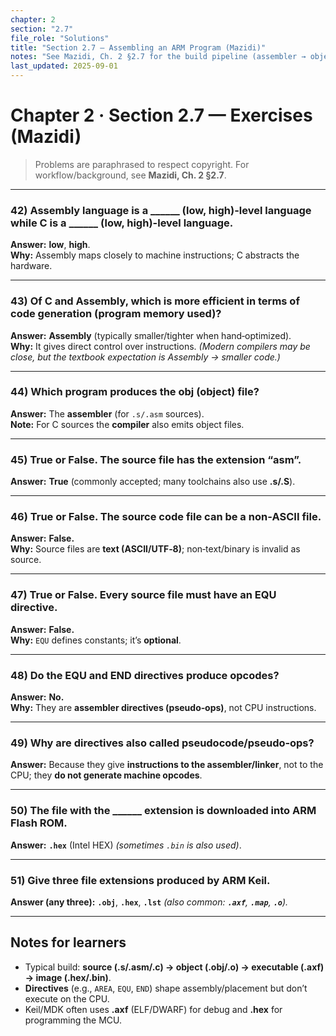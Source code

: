 ```yaml
---
chapter: 2
section: "2.7"
file_role: "Solutions"
title: "Section 2.7 — Assembling an ARM Program (Mazidi)"
notes: "See Mazidi, Ch. 2 §2.7 for the build pipeline (assembler → object → link → hex), source formats, and directives."
last_updated: 2025-09-01
---
```


# Chapter 2 · Section 2.7 — Exercises (Mazidi)

> Problems are paraphrased to respect copyright. For workflow/background, see **Mazidi, Ch. 2 §2.7**.

---

### 42) Assembly language is a ______ (low, high)-level language while C is a ______ (low, high)-level language.  
**Answer:** **low**, **high**.  
**Why:** Assembly maps closely to machine instructions; C abstracts the hardware.

---

### 43) Of C and Assembly, which is more efficient in terms of code generation (program memory used)?  
**Answer:** **Assembly** (typically smaller/tighter when hand‑optimized).  
**Why:** It gives direct control over instructions. *(Modern compilers may be close, but the textbook expectation is Assembly → smaller code.)*

---

### 44) Which program produces the **obj** (object) file?  
**Answer:** The **assembler** (for `.s/.asm` sources).  
**Note:** For C sources the **compiler** also emits object files.

---

### 45) True or False. The source file has the extension “asm”.  
**Answer:** **True** (commonly accepted; many toolchains also use **.s/.S**).

---

### 46) True or False. The source code file can be a non‑ASCII file.  
**Answer:** **False.**  
**Why:** Source files are **text (ASCII/UTF‑8)**; non‑text/binary is invalid as source.

---

### 47) True or False. Every source file must have an **EQU** directive.  
**Answer:** **False.**  
**Why:** `EQU` defines constants; it’s **optional**.

---

### 48) Do the **EQU** and **END** directives produce opcodes?  
**Answer:** **No.**  
**Why:** They are **assembler directives (pseudo‑ops)**, not CPU instructions.

---

### 49) Why are directives also called **pseudocode/pseudo‑ops**?  
**Answer:** Because they give **instructions to the assembler/linker**, not to the CPU; they **do not generate machine opcodes**.

---

### 50) The file with the ______ extension is downloaded into ARM Flash ROM.  
**Answer:** **`.hex`** (Intel HEX) *(sometimes `.bin` is also used)*.

---

### 51) Give three file extensions produced by ARM Keil.  
**Answer (any three):** **`.obj`**, **`.hex`**, **`.lst`** *(also common: **`.axf`**, **`.map`**, **`.o`**).*

---

## Notes for learners
- Typical build: **source (.s/.asm/.c) → object (.obj/.o) → executable (.axf) → image (.hex/.bin)**.  
- **Directives** (e.g., `AREA`, `EQU`, `END`) shape assembly/placement but don’t execute on the CPU.  
- Keil/MDK often uses **.axf** (ELF/DWARF) for debug and **.hex** for programming the MCU.
